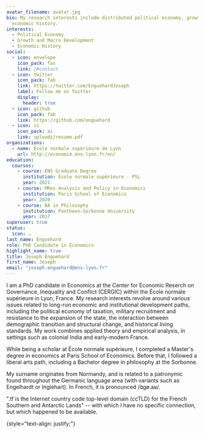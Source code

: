 ```yaml
---
avatar_filename: avatar.jpg
bio: My research interests include distributed political economy, growth and
  economic history.
interests:
  - Political Economy
  - Growth and Macro Development
  - Economic History
social:
  - icon: envelope
    icon_pack: fas
    link: /#contact
  - icon: twitter
    icon_pack: fab
    link: https://twitter.com/EnguehardJoseph
    label: Follow me on Twitter
    display:
      header: true
  - icon: github
    icon_pack: fab
    link: https://github.com/enguehard
  - icon: cv
    icon_pack: ai
    link: uploads/resume.pdf
organizations:
  - name: École normale supérieure de Lyon
    url: http://economie.ens-lyon.fr/en/
education:
  courses:
    - course: ENS Graduate Degree
      institution: École normale supérieure - PSL
      year: 2021
    - course: MRes Analysis and Policy in Economics
      institution: Paris School of Economics
      year: 2020
    - course: BA in Philosophy
      institution: Pantheon-Sorbonne University
      year: 2017
superuser: true
status:
  icon: ☕️
last_name: Enguehard
role: PhD Candidate in Economics
highlight_name: true
title: Joseph Enguehard
first_name: Joseph
email: "joseph.enguehard@ens-lyon.fr"
---
```

I am a PhD candidate in Economics at the Center for Economic Reserch on Governance, Inequality and Conflict (CERGIC) within the École normale supérieure in Lyon, France. My research interests revolve around various issues related to long-run economic and institutional development paths, including the political economy of taxation, military recruitment and resistance to the expansion of the state, the interaction between demographic transition and structural change, and historical living standards. My work combines applied theory and empirical analysis, in settings such as colonial India and early-modern France.

While being a scholar at École normale supérieure, I completed a Master's degree in economics at Paris School of Economics. Before that, I followed a liberal arts path, including a Bachelor degree in philosophy at the Sorbonne.

My surname originates from Normandy, and is related to a patronymic found throughout the Germanic language area (with variants such as Engelhardt or Inglehart). In French, it is pronounced /ɑ̃gø.aʁ/.

".tf is the Internet country code top-level domain (ccTLD) for the French Southern and Antarctic Lands" -- with which I have no specific connection, but which happened to be available.

{style="text-align: justify;"}
